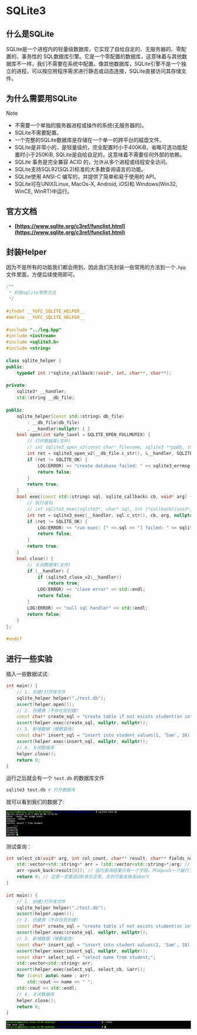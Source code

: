 # SQLite3

## 什么是SQLite

SQLite是一个进程内的轻量级数据库，它实现了自给自足的、无服务器的、零配置的、事务性的 SQL数据库引擎。它是一个零配置的数据库，这意味着与其他数据库不一样，我们不需要在系统中配置。像其他数据库，SQLite引擎不是一个独立的进程，可以按应用程序需求进行静态或动态连接，SQLite直接访问其存储文件。

## 为什么需要用SQLite

> [!NOTE]
> - 不需要一个单独的服务器进程或操作的系统(无服务器的)。
> - SQLite不需要配置。
> - 一个完整的SQLite数据库是存储在一个单一的跨平台的磁盘文件。
> - SQLite是非常小的，是轻量级的，完全配置时小于400KiB，省略可选功能配置时小于250KiB, SQLite是自给自足的，这意味着不需要任何外部的依赖。
> - SQLite 事务是完全兼容 ACID 的，允许从多个进程或线程安全访问。
> - SQLite支持SQL92(SQL2)标准的大多数查询语言的功能。
> - SQLite使用 ANSI-C 编写的，并提供了简单和易于使用的 API。
> - SQLite可在UNlX(Linux, MacOs-X, Android, iOS)和 Windows(Win32, WinCE, WinRT)中运行。

## 官方文档

- **[https://www.sqlite.org/c3ref/funclist.html](https://www.sqlite.org/c3ref/funclist.html)**

## 封装Helper

因为不是所有的功能我们都会用到，因此我们先封装一些常用的方法到一个`.hpp`文件里面，方便后续使用即可。

```cpp
/**
 * 封装sqlite常用方法
 */

#ifndef __YUFC_SQLITE_HELPER__
#define __YUFC_SQLITE_HELPER__

#include "../log.hpp"
#include <iostream>
#include <sqlite3.h>
#include <string>

class sqlite_helper {
public:
    typedef int (*sqlite_callback)(void*, int, char**, char**);

private:
    sqlite3* __handler;
    std::string __db_file;

public:
    sqlite_helper(const std::string& db_file)
        : __db_file(db_file)
        , __handler(nullptr) { }
    bool open(int safe_lavel = SQLITE_OPEN_FULLMUTEX) {
        // 打开数据库(文件)
        // int sqlite3_open_v2(const char* filename, sqlite3 **ppDb, int flags, const char* zVfs);
        int ret = sqlite3_open_v2(__db_file.c_str(), &__handler, SQLITE_OPEN_READWRITE | SQLITE_OPEN_CREATE | safe_lavel, nullptr);
        if (ret != SQLITE_OK) {
            LOG(ERROR) << "create database failed: " << sqlite3_errmsg(__handler) << std::endl;
            return false;
        }
        return true;
    }
    bool exec(const std::string& sql, sqlite_callback& cb, void* arg) {
        // 执行语句
        // int sqlite3_exec(sqlite3*, char* sql, int (*callback)(void*, int, char**, char**), void* arg, char**err);
        int ret = sqlite3_exec(__handler, sql.c_str(), cb, arg, nullptr);
        if (ret != SQLITE_OK) {
            LOG(ERROR) << "run exec: [" << sql << "] failed: " << sqlite3_errmsg(__handler) << std::endl;
            return false;
        }
        return true;
    }
    bool close() {
        // 关闭数据库(文件)
        if (__handler) {
            if (sqlite3_close_v2(__handler))
                return true;
            LOG(ERROR) << "close error" << std::endl;
            return false;
        }
        LOG(ERROR) << "null sql handler" << std::endl;
        return false;
    }
};

#endif
```

## 进行一些实验

插入一些数据试试:

```cpp
int main() {
    // 1. 创建/打开库文件
    sqlite_helper helper("./test.db");
    assert(helper.open());
    // 2. 创建表（不存在则创建）
    const char* create_sql = "create table if not exists student(sn int primary key, name varchar(32), age int);";
    assert(helper.exec(create_sql, nullptr, nullptr));
    // 3. 新增数据（增删查改）
    const char* insert_sql = "insert into student values(1, 'Sam', 18), (2, 'Jack', 19), (3, 'Lucy', 18);";
    assert(helper.exec(insert_sql, nullptr, nullptr));
    // 4. 关闭数据库
    helper.close();
    return 0;
}
```

运行之后就会有一个 `test.db` 的数据库文件

```sh
sqlite3 test.db # 打开数据库
```

就可以看到我们的数据了:

![](./assets/15.png)

测试查询：

```cpp
int select_cb(void* arg, int col_count, char** result, char** fields_name) {
    std::vector<std::string>* arr = (std::vector<std::string>*)arg; // 拿到传进来的数组
    arr->push_back(result[0]); // 因为查询结果只有一个字段，所以push一个就行了
    return 0; // 这里一定要返回0表示正常，否则可能会触发abort
}

int main() {
    // 1. 创建/打开库文件
    sqlite_helper helper("./test.db");
    assert(helper.open());
    // 2. 创建表（不存在则创建）
    const char* create_sql = "create table if not exists student(sn int primary key, name varchar(32), age int);";
    assert(helper.exec(create_sql, nullptr, nullptr));
    // 3. 新增数据（增删查改）
    const char* insert_sql = "insert into student values(1, 'Sam', 18), (2, 'Jack', 19), (3, 'Lucy', 18);";
    assert(helper.exec(insert_sql, nullptr, nullptr));
    const char* select_sql = "select name from student;";
    std::vector<std::string> arr;
    assert(helper.exec(select_sql, select_cb, &arr));
    for (const auto& name : arr)
        std::cout << name << " ";
    std::cout << std::endl;
    // 4. 关闭数据库
    helper.close();
    return 0;
}
```

![](./assets/16.png)



